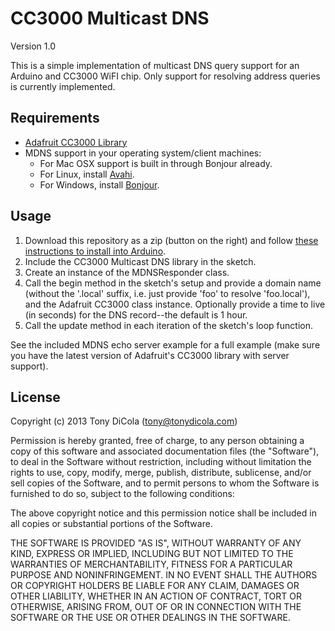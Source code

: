 CC3000 Multicast DNS
====================

Version 1.0

This is a simple implementation of multicast DNS query support for an Arduino
and CC3000 WiFI chip.  Only support for resolving address queries is currently
implemented.

Requirements
------------
- [Adafruit CC3000 Library](https://github.com/adafruit/Adafruit_CC3000_Library)
- MDNS support in your operating system/client machines:
  - For Mac OSX support is built in through Bonjour already.
  - For Linux, install [Avahi](http://avahi.org/).
  - For Windows, install [Bonjour](http://www.apple.com/support/bonjour/).

Usage
-----
1. Download this repository as a zip (button on the right) and follow [these instructions to install into Arduino](http://arduino.cc/en/Guide/Libraries).
2. Include the CC3000 Multicast DNS library in the sketch.
3. Create an instance of the MDNSResponder class.
4. Call the begin method in the sketch's setup and provide a domain name (without
   the '.local' suffix, i.e. just provide 'foo' to resolve 'foo.local'), and the 
   Adafruit CC3000 class instance.  Optionally provide a time to live (in seconds) 
   for the DNS record--the default is 1 hour.
5. Call the update method in each iteration of the sketch's loop function.

See the included MDNS echo server example for a full example (make sure you have the latest
version of Adafruit's CC3000 library with server support).

License
-------
Copyright (c) 2013 Tony DiCola (tony@tonydicola.com)

Permission is hereby granted, free of charge, to any person obtaining a copy
of this software and associated documentation files (the "Software"), to deal
in the Software without restriction, including without limitation the rights
to use, copy, modify, merge, publish, distribute, sublicense, and/or sell
copies of the Software, and to permit persons to whom the Software is
furnished to do so, subject to the following conditions:

The above copyright notice and this permission notice shall be included in
all copies or substantial portions of the Software.

THE SOFTWARE IS PROVIDED "AS IS", WITHOUT WARRANTY OF ANY KIND, EXPRESS OR
IMPLIED, INCLUDING BUT NOT LIMITED TO THE WARRANTIES OF MERCHANTABILITY,
FITNESS FOR A PARTICULAR PURPOSE AND NONINFRINGEMENT. IN NO EVENT SHALL THE
AUTHORS OR COPYRIGHT HOLDERS BE LIABLE FOR ANY CLAIM, DAMAGES OR OTHER
LIABILITY, WHETHER IN AN ACTION OF CONTRACT, TORT OR OTHERWISE, ARISING FROM,
OUT OF OR IN CONNECTION WITH THE SOFTWARE OR THE USE OR OTHER DEALINGS IN
THE SOFTWARE.